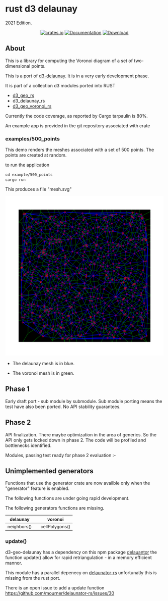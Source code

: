 # rust d3 delaunay

2021 Edition.
<div align="center">

<a href="https://crates.io/crates/d3_delaunay_rs"><img alt="crates.io" src="https://img.shields.io/crates/v/d3_delaunay_rs.svg"/></a>
<a href="https://docs.rs/d3_delaunay_rs" rel="nofollow noopener noreferrer"><img src="https://docs.rs/d3_geo_rs/badge.svg" alt="Documentation"></a>
<a href="https://crates.io/crates/d3_geo_rs"><img src="https://img.shields.io/crates/d/d3_delaunay_rs.svg" alt="Download" /></a>
</div>

## About

This is a library for computing the Voronoi diagram of a set of two-dimensional points.

This is a port of [d3-delaunay](https://github.com/d3/d3-delaunay). It is in a very early development phase.

It is part of a collection d3 modules ported into RUST

* [d3_geo_rs](https://crates.io/crates/d3_geo_rs)
* d3_delaunay_rs
* [d3_geo_voronoi_rs](https://crates.io/crates/d3_geo_voronoi_rs)

Currently the code coverage, as reported by Cargo tarpaulin is 80%.

An example app is provided in the git repository associated with crate

### examples/500_points

This demo renders the meshes associated with a set of 500 points. The points are created at random.

to run the application

```console
cd example/500_points
cargo run
```

This produces a file "mesh.svg"

![500 points](https://raw.githubusercontent.com/martinfrances107/rust_d3_delaunay/main/images/500_points.svg)

* The delaunay mesh is in blue.

* The voronoi mesh is in green.

## Phase 1

Early draft port - sub module by submodule. Sub module porting means the test have also been ported.
No API stability guarantees.

## Phase 2

API finalization. There maybe optimization in the area of generics. So the API only gets locked down in phase 2.
 The code will be profiled and bottlenecks identified.

Modules, passing test ready for phase 2 evaluation :-

## Unimplemented generators

Functions that use the generator crate are now availble only when the
"generator" feature is enabled.

The following functions are under going rapid development.

The following generators functions are missing.

| delaunay    |   | voronoi         |
| ------------|---| --------------  |
| neighbors() |   |  cellPolygons() |


### update()
d3-geo-delaunay has a dependency on this npm package [delauantor](https://github.com/mapbox/delaunator)
the function update() allow for rapid retriangulation - in a memory efficient mannor.

This module has a parallel depenecy on [delaunator-rs](https://github.com/mourner/delaunator-rs/issues/30)
unfortunatly this is missing from the rust port.

There is an open issue to add a update function https://github.com/mourner/delaunator-rs/issues/30